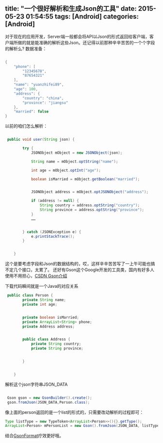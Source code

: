title: "一个很好解析和生成Json的工具"
date: 2015-05-23 01:54:55
tags: [Android]
categories:	[Android]
---

对于现在的应用开发，Server端一般都会将API以Json的形式返回给客户端，客户端所做的就是能准确的解析这些Json。还记得以前那种辛辛苦苦的一个个字段的解析么?
数据准备：

```Java

{
    "phone": [
        "12345678",
        "87654321"
    ],
    "name": "yuanzhifei89",
    "age": 100,
    "address": {
        "country": "china",
        "province": "jiangsu"
    },
    "married": false
}

```

以前的咱们怎么解析：



```Java

 public void user(String json) {

        try {
            JSONObject mObject = new JSONObject(json);

            String name = mObject.optString("name");

            int age = mObject.optInt("age");

            boolean isMarried = mObject.getBoolean("married");


            JSONObject address = mObject.optJSONObject("address");

            if (address != null) {
                String country = address.optString("country");
                String province = address.optString("province");
            }
            ……


        } catch (JSONException e) {
            e.printStackTrace();
        }


    }
```

这个是要考虑字段和Json的数据结构的，哎，这样辛辛苦苦写了一上午可能也搞不定几个接口，太累了。
还好有Gson这个Google开发的工具类，国内有好多人使用不用担心，[CSDN Gson介绍](http://blog.csdn.net/lk_blog/article/category/1172246)

下载代码瞬间就是一个Java的对应关系

```Java
 public class Person {
        private String name;
        private int age;


        private boolean isMarried;
        private ArrayList<String> phone;
        private Address address;


        public class Address {
            private String country;
            private String province;


        }


    }
```

解析这个json字符串JSON_DATA

```Java

 Gson gson = new GsonBuilder().create();
 gson.fromJson(JSON_DATA,Person.class);
```

像上面的person返回的是一个list的形式的，只需要改动解析的过程即可：
```Java
Type listType = new TypeToken<ArrayList<Person>>(){}.getType();
ArrayList<Person> mPersonList = new Gson().fromJson(JSON_DATA, listType);
```
结合[GsonFormat](http://ownwell.github.io/2015/05/15/2015-1-13-androidstudiotools/)疗效更好哦。


